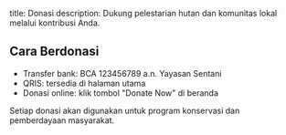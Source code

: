 title: Donasi
description: Dukung pelestarian hutan dan komunitas lokal melalui kontribusi Anda.

## Cara Berdonasi

- Transfer bank: BCA 123456789 a.n. Yayasan Sentani
- QRIS: tersedia di halaman utama
- Donasi online: klik tombol "Donate Now" di beranda

Setiap donasi akan digunakan untuk program konservasi dan pemberdayaan masyarakat.
